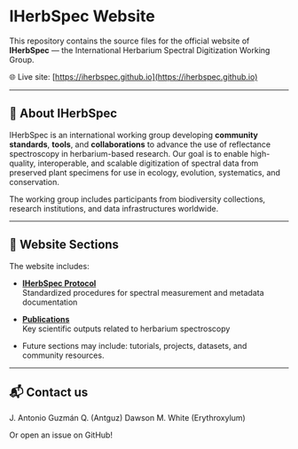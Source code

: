 # IHerbSpec Website

This repository contains the source files for the official website of **IHerbSpec** — the International Herbarium Spectral Digitization Working Group.

🌐 Live site: [https://iherbspec.github.io](https://iherbspec.github.io)

---

## 🌿 About IHerbSpec

IHerbSpec is an international working group developing **community standards**, **tools**, and **collaborations** to advance the use of reflectance spectroscopy in herbarium-based research. Our goal is to enable high-quality, interoperable, and scalable digitization of spectral data from preserved plant specimens for use in ecology, evolution, systematics, and conservation.

The working group includes participants from biodiversity collections, research institutions, and data infrastructures worldwide.

---

## 📄 Website Sections

The website includes:

- **[IHerbSpec Protocol](https://iherbspec.github.io/protocol)**  
  Standardized procedures for spectral measurement and metadata documentation

- **[Publications](https://iherbspec.github.io/publications)**  
  Key scientific outputs related to herbarium spectroscopy

- Future sections may include: tutorials, projects, datasets, and community resources.

---

## 📬 Contact us

J. Antonio Guzmán Q. (Antguz)
Dawson M. White (Erythroxylum)

Or open an issue on GitHub!
